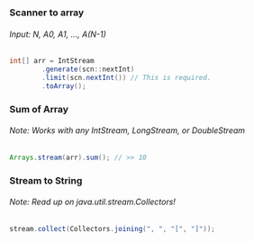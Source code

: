 ### Scanner to array
###### Input: N, A0, A1, ..., A(N-1)
```Java
int[] arr = IntStream
        .generate(scn::nextInt)
        .limit(scn.nextInt()) // This is required.
        .toArray();
```

### Sum of Array
###### Note: Works with any IntStream, LongStream, or DoubleStream
```Java
Arrays.stream(arr).sum(); // >> 10
```

### Stream to String
###### Note: Read up on java.util.stream.Collectors!
```Java
stream.collect(Collectors.joining(", ", "[", "]"));
```